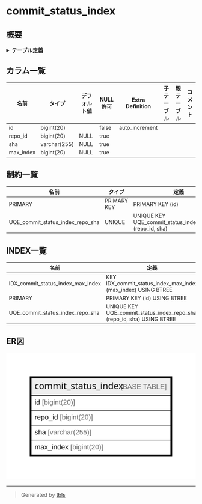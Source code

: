 # commit_status_index

## 概要

<details>
<summary><strong>テーブル定義</strong></summary>

```sql
CREATE TABLE `commit_status_index` (
  `id` bigint(20) NOT NULL AUTO_INCREMENT,
  `repo_id` bigint(20) DEFAULT NULL,
  `sha` varchar(255) DEFAULT NULL,
  `max_index` bigint(20) DEFAULT NULL,
  PRIMARY KEY (`id`),
  UNIQUE KEY `UQE_commit_status_index_repo_sha` (`repo_id`,`sha`),
  KEY `IDX_commit_status_index_max_index` (`max_index`)
) ENGINE=InnoDB DEFAULT CHARSET=utf8mb4 ROW_FORMAT=DYNAMIC
```

</details>

## カラム一覧

| 名前        | タイプ          | デフォルト値       | NULL許可   | Extra Definition | 子テーブル      | 親テーブル      | コメント     |
| --------- | ------------ | ------------ | -------- | ---------------- | ---------- | ---------- | -------- |
| id        | bigint(20)   |              | false    | auto_increment   |            |            |          |
| repo_id   | bigint(20)   | NULL         | true     |                  |            |            |          |
| sha       | varchar(255) | NULL         | true     |                  |            |            |          |
| max_index | bigint(20)   | NULL         | true     |                  |            |            |          |

## 制約一覧

| 名前                               | タイプ         | 定義                                                         |
| -------------------------------- | ----------- | ---------------------------------------------------------- |
| PRIMARY                          | PRIMARY KEY | PRIMARY KEY (id)                                           |
| UQE_commit_status_index_repo_sha | UNIQUE      | UNIQUE KEY UQE_commit_status_index_repo_sha (repo_id, sha) |

## INDEX一覧

| 名前                                | 定義                                                                     |
| --------------------------------- | ---------------------------------------------------------------------- |
| IDX_commit_status_index_max_index | KEY IDX_commit_status_index_max_index (max_index) USING BTREE          |
| PRIMARY                           | PRIMARY KEY (id) USING BTREE                                           |
| UQE_commit_status_index_repo_sha  | UNIQUE KEY UQE_commit_status_index_repo_sha (repo_id, sha) USING BTREE |

## ER図

![er](commit_status_index.svg)

---

> Generated by [tbls](https://github.com/k1LoW/tbls)

